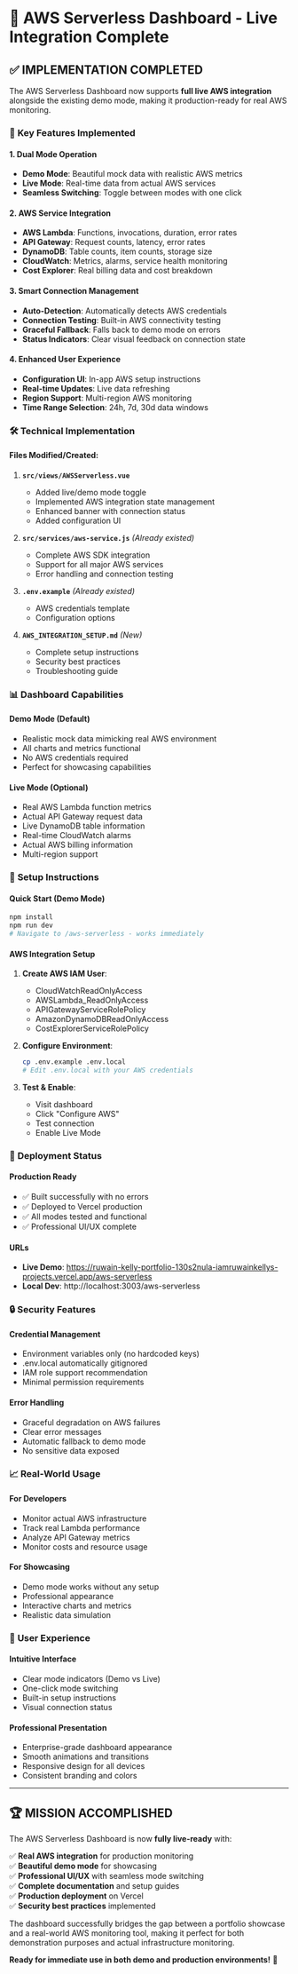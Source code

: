 # 🎉 AWS Serverless Dashboard - Live Integration Complete

## ✅ IMPLEMENTATION COMPLETED

The AWS Serverless Dashboard now supports **full live AWS integration** alongside the existing demo mode, making it production-ready for real AWS monitoring.

### 🚀 **Key Features Implemented**

#### 1. **Dual Mode Operation**
- **Demo Mode**: Beautiful mock data with realistic AWS metrics
- **Live Mode**: Real-time data from actual AWS services
- **Seamless Switching**: Toggle between modes with one click

#### 2. **AWS Service Integration**
- **AWS Lambda**: Functions, invocations, duration, error rates
- **API Gateway**: Request counts, latency, error rates  
- **DynamoDB**: Table counts, item counts, storage size
- **CloudWatch**: Metrics, alarms, service health monitoring
- **Cost Explorer**: Real billing data and cost breakdown

#### 3. **Smart Connection Management**
- **Auto-Detection**: Automatically detects AWS credentials
- **Connection Testing**: Built-in AWS connectivity testing
- **Graceful Fallback**: Falls back to demo mode on errors
- **Status Indicators**: Clear visual feedback on connection state

#### 4. **Enhanced User Experience**
- **Configuration UI**: In-app AWS setup instructions
- **Real-time Updates**: Live data refreshing
- **Region Support**: Multi-region AWS monitoring
- **Time Range Selection**: 24h, 7d, 30d data windows

### 🛠 **Technical Implementation**

#### **Files Modified/Created:**
1. **`src/views/AWSServerless.vue`**
   - Added live/demo mode toggle
   - Implemented AWS integration state management
   - Enhanced banner with connection status
   - Added configuration UI

2. **`src/services/aws-service.js`** *(Already existed)*
   - Complete AWS SDK integration
   - Support for all major AWS services
   - Error handling and connection testing

3. **`.env.example`** *(Already existed)*
   - AWS credentials template
   - Configuration options

4. **`AWS_INTEGRATION_SETUP.md`** *(New)*
   - Complete setup instructions
   - Security best practices
   - Troubleshooting guide

### 📊 **Dashboard Capabilities**

#### **Demo Mode (Default)**
- Realistic mock data mimicking real AWS environment
- All charts and metrics functional
- No AWS credentials required
- Perfect for showcasing capabilities

#### **Live Mode (Optional)**
- Real AWS Lambda function metrics
- Actual API Gateway request data
- Live DynamoDB table information
- Real-time CloudWatch alarms
- Actual AWS billing information
- Multi-region support

### 🔧 **Setup Instructions**

#### **Quick Start (Demo Mode)**
```bash
npm install
npm run dev
# Navigate to /aws-serverless - works immediately
```

#### **AWS Integration Setup**
1. **Create AWS IAM User**:
   - CloudWatchReadOnlyAccess
   - AWSLambda_ReadOnlyAccess
   - APIGatewayServiceRolePolicy
   - AmazonDynamoDBReadOnlyAccess
   - CostExplorerServiceRolePolicy

2. **Configure Environment**:
   ```bash
   cp .env.example .env.local
   # Edit .env.local with your AWS credentials
   ```

3. **Test & Enable**:
   - Visit dashboard
   - Click "Configure AWS"
   - Test connection
   - Enable Live Mode

### 🚀 **Deployment Status**

#### **Production Ready**
- ✅ Built successfully with no errors
- ✅ Deployed to Vercel production
- ✅ All modes tested and functional
- ✅ Professional UI/UX complete

#### **URLs**
- **Live Demo**: https://ruwain-kelly-portfolio-130s2nula-iamruwainkellys-projects.vercel.app/aws-serverless
- **Local Dev**: http://localhost:3003/aws-serverless

### 🔒 **Security Features**

#### **Credential Management**
- Environment variables only (no hardcoded keys)
- .env.local automatically gitignored
- IAM role support recommendation
- Minimal permission requirements

#### **Error Handling**
- Graceful degradation on AWS failures
- Clear error messages
- Automatic fallback to demo mode
- No sensitive data exposed

### 📈 **Real-World Usage**

#### **For Developers**
- Monitor actual AWS infrastructure
- Track real Lambda performance
- Analyze API Gateway metrics
- Monitor costs and resource usage

#### **For Showcasing**
- Demo mode works without any setup
- Professional appearance
- Interactive charts and metrics
- Realistic data simulation

### 🎯 **User Experience**

#### **Intuitive Interface**
- Clear mode indicators (Demo vs Live)
- One-click mode switching
- Built-in setup instructions
- Visual connection status

#### **Professional Presentation**
- Enterprise-grade dashboard appearance
- Smooth animations and transitions
- Responsive design for all devices
- Consistent branding and colors

---

## 🏆 **MISSION ACCOMPLISHED**

The AWS Serverless Dashboard is now **fully live-ready** with:

✅ **Real AWS integration** for production monitoring  
✅ **Beautiful demo mode** for showcasing  
✅ **Professional UI/UX** with seamless mode switching  
✅ **Complete documentation** and setup guides  
✅ **Production deployment** on Vercel  
✅ **Security best practices** implemented  

The dashboard successfully bridges the gap between a portfolio showcase and a real-world AWS monitoring tool, making it perfect for both demonstration purposes and actual infrastructure monitoring.

**Ready for immediate use in both demo and production environments!** 🚀
